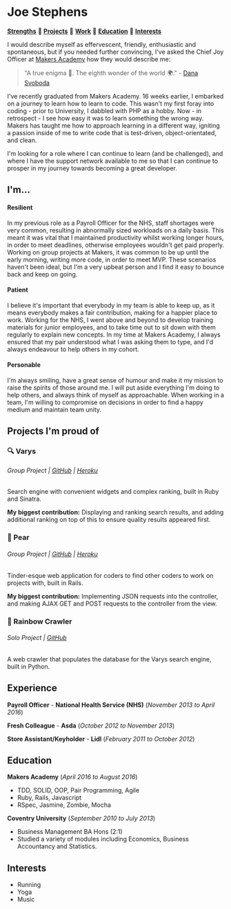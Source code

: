 # Joe Stephens
[**Strengths**](#strengths) :small_orange_diamond: 
[**Projects**](#projects) :small_orange_diamond: 
[**Work**](#work) :small_orange_diamond: 
[**Education**](#education) :small_orange_diamond: 
[**Interests**](#interests) 

I would describe myself as effervescent, friendly, enthusiastic and spontaneous, but if you needed further convincing, I've asked the Chief Joy Officer at [Makers Academy](http://www.makersacademy.com/) how they would describe me:

> "A true enigma :crystal_ball:. The eighth wonder of the world :earth_africa:." - [Dana Svoboda](https://uk.linkedin.com/in/chiefjoyofficer)

I've recently graduated from Makers Academy. 16 weeks earlier, I embarked on a journey to learn how to learn to code. This wasn't my first foray into coding - prior to University, I dabbled with PHP as a hobby. Now - in retrospect - I see how easy it was to learn something the wrong way. Makers has taught me how to approach learning in a different way, igniting a passion inside of me to write code that is test-driven, object-orientated, and clean. 

I'm looking for a role where I can continue to learn (and be challenged), and where I have the support network available to me so that I can continue to prosper in my journey towards becoming a great developer.

## <a name="strengths">I'm...</a>
#### Resilient
In my previous role as a Payroll Officer for the NHS, staff shortages were very common, resulting in abnormally sized workloads on a daily basis. This meant it was vital that I maintained productivity whilst working longer hours, in order to meet deadlines, otherwise employees wouldn't get paid properly. Working on group projects at Makers, it was common to be up until the early morning, writing more code, in order to meet MVP. These scenarios haven't been ideal, but I'm a very upbeat person and I find it easy to bounce back and keep on going.

#### Patient
I believe it's important that everybody in my team is able to keep up, as it means everybody makes a fair contribution, making for a happier place to work. Working for the NHS, I went above and beyond to develop training materials for junior employees, and to take time out to sit down with them regularly to explain new concepts. In my time at Makers Academy, I always ensured that my pair understood what I was asking them to type, and I'd always endeavour to help others in my cohort.

#### Personable
I'm always smiling, have a great sense of humour and make it my mission to raise the spirits of those around me. I will put aside everything I'm doing to help others, and always think of myself as approachable. When working in a team, I'm willing to compromise on decisions in order to find a happy medium and maintain team unity.

## <a name="projects">Projects I'm proud of</a>
### :mag: Varys
###### Group Project | [GitHub](https://github.com/joestephens/varys) | [Heroku](http://www.heroku.com)
Search engine with convenient widgets and complex ranking, built in Ruby and Sinatra.

**My biggest contribution:** Displaying and ranking search results, and adding additional ranking on top of this to ensure quality results appeared first.

### :pear: Pear
###### Group Project | [GitHub](https://github.com/joestephens/varys) | [Heroku](http://www.heroku.com)
Tinder-esque web application for coders to find other coders to work on projects with, built in Rails.

**My biggest contribution:** Implementing JSON requests into the controller, and making AJAX GET and POST requests to the controller from the view.

### :rainbow: Rainbow Crawler
###### Solo Project | [GitHub](https://github.com/joestephens/varys)
A web crawler that populates the database for the Varys search engine, built in Python.

## <a name="work">Experience</a>

**Payroll Officer** - **National Health Service (NHS)** (_November 2013 to April 2016_)

**Fresh Colleague** - **Asda** (_October 2012 to November 2013_)

**Store Assistant/Keyholder** - **Lidl** (_February 2011 to October 2012_)

## <a name="education">Education</a>

**Makers Academy** (_April 2016 to August 2016_)
* TDD, SOLID, OOP, Pair Programming, Agile
* Ruby, Rails, Javascript
* RSpec, Jasmine, Zombie, Mocha

**Coventry University** (_September 2010 to July 2013_)
* Business Management BA Hons (2:1)
* Studied a variety of modules including Economics, Business Accountancy and Statistics.

## Interests
* Running
* Yoga
* Music
